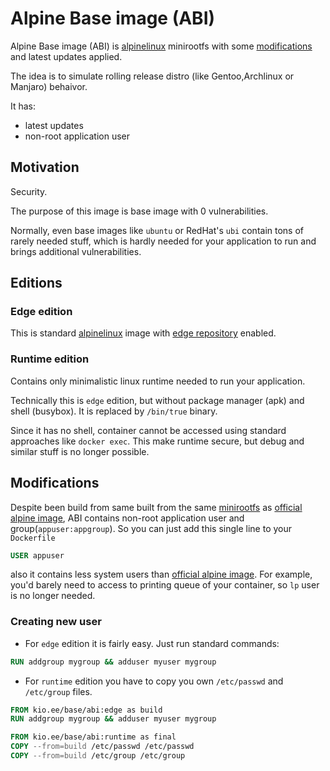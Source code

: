 # Alpine Base image (ABI)
Alpine Base image (ABI) is [alpinelinux](https://alpinelinux.org) minirootfs 
with some [modifications](#Modifications) and latest updates applied.

The idea is to simulate rolling release distro (like Gentoo,Archlinux or Manjaro) behaivor.

It has: 
* latest updates
* non-root application user

## Motivation
Security. 

The purpose of this image is base image with 0 vulnerabilities.

Normally, even base images like `ubuntu` or RedHat's `ubi` contain tons of rarely needed stuff, 
which is hardly needed for your application to run and brings additional vulnerabilities.   


## Editions
### Edge edition
This is standard [alpinelinux](https://alpinelinux.org) image 
with [edge repository](https://wiki.alpinelinux.org/wiki/Edge) enabled.

### Runtime edition
Contains only minimalistic linux runtime needed to run your application.

Technically this is `edge` edition, but without package manager (apk) and shell (busybox). 
It is replaced by `/bin/true` binary.

Since it has no shell, container cannot be accessed using standard approaches like `docker exec`.
This make runtime secure, but debug and similar stuff is no longer possible. 

## Modifications
Despite been build from same built from the same [minirootfs](https://cz.alpinelinux.org/alpine/edge/releases/x86_64/) 
as [official alpine image](https://hub.docker.com/_/alpine), 
ABI contains non-root application user and group(`appuser:appgroup`). 
So you can just add this single line to your `Dockerfile`
```dockerfile
USER appuser
```

also it contains less system users than [official alpine image](https://hub.docker.com/_/alpine).
For example, you'd barely need to access to printing queue of your container, so `lp` user is no longer needed.

### Creating new user
* For `edge` edition it is fairly easy. Just run standard commands:
```dockerfile
RUN addgroup mygroup && adduser myuser mygroup
```
* For `runtime` edition you have to copy you own `/etc/passwd` and `/etc/group` files.
```dockerfile
FROM kio.ee/base/abi:edge as build
RUN addgroup mygroup && adduser myuser mygroup

FROM kio.ee/base/abi:runtime as final
COPY --from=build /etc/passwd /etc/passwd
COPY --from=build /etc/group /etc/group
```